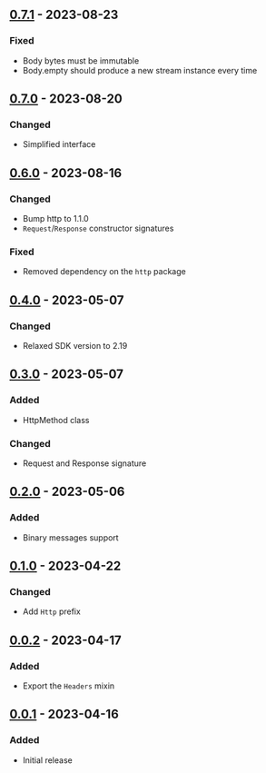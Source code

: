 ## [0.7.1] - 2023-08-23
### Fixed
- Body bytes must be immutable
- Body.empty should produce a new stream instance every time

## [0.7.0] - 2023-08-20
### Changed
- Simplified interface

## [0.6.0] - 2023-08-16
### Changed
- Bump http to 1.1.0
- `Request`/`Response` constructor signatures

### Fixed
- Removed dependency on the `http` package

## [0.4.0] - 2023-05-07
### Changed
- Relaxed SDK version to 2.19

## [0.3.0] - 2023-05-07
### Added
- HttpMethod class

### Changed
- Request and Response signature

## [0.2.0] - 2023-05-06
### Added
- Binary messages support

## [0.1.0] - 2023-04-22
### Changed
- Add `Http` prefix

## [0.0.2] - 2023-04-17
### Added
- Export the `Headers` mixin

## [0.0.1] - 2023-04-16
### Added
- Initial release

[0.7.1]: https://github.com/f3ath/dart-http-interop/compare/0.7.0...0.7.1
[0.7.0]: https://github.com/f3ath/dart-http-interop/compare/0.6.0...0.7.0
[0.6.0]: https://github.com/f3ath/dart-http-interop/compare/0.4.0...0.6.0
[0.4.0]: https://github.com/f3ath/dart-http-interop/compare/0.3.0...0.4.0
[0.3.0]: https://github.com/f3ath/dart-http-interop/compare/0.2.0...0.3.0
[0.2.0]: https://github.com/f3ath/dart-http-interop/compare/0.1.0...0.2.0
[0.1.0]: https://github.com/f3ath/dart-http-interop/compare/0.0.2...0.1.0
[0.0.2]: https://github.com/f3ath/dart-http-interop/compare/0.0.1...0.0.2
[0.0.1]: https://github.com/f3ath/dart-http-interop/releases/tag/0.0.1
